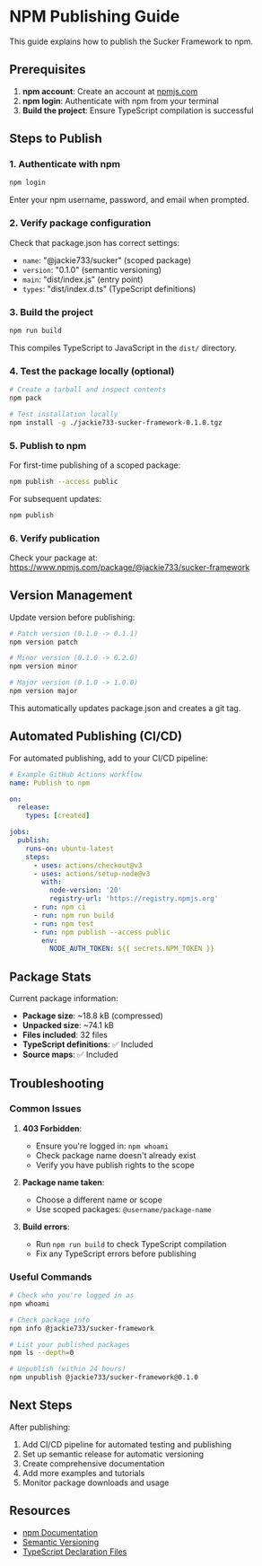 # NPM Publishing Guide

This guide explains how to publish the Sucker Framework to npm.

## Prerequisites

1. **npm account**: Create an account at [npmjs.com](https://www.npmjs.com)
2. **npm login**: Authenticate with npm from your terminal
3. **Build the project**: Ensure TypeScript compilation is successful

## Steps to Publish

### 1. Authenticate with npm

```bash
npm login
```

Enter your npm username, password, and email when prompted.

### 2. Verify package configuration

Check that package.json has correct settings:

- `name`: "@jackie733/sucker" (scoped package)
- `version`: "0.1.0" (semantic versioning)
- `main`: "dist/index.js" (entry point)
- `types`: "dist/index.d.ts" (TypeScript definitions)

### 3. Build the project

```bash
npm run build
```

This compiles TypeScript to JavaScript in the `dist/` directory.

### 4. Test the package locally (optional)

```bash
# Create a tarball and inspect contents
npm pack

# Test installation locally
npm install -g ./jackie733-sucker-framework-0.1.0.tgz
```

### 5. Publish to npm

For first-time publishing of a scoped package:

```bash
npm publish --access public
```

For subsequent updates:

```bash
npm publish
```

### 6. Verify publication

Check your package at: https://www.npmjs.com/package/@jackie733/sucker-framework

## Version Management

Update version before publishing:

```bash
# Patch version (0.1.0 -> 0.1.1)
npm version patch

# Minor version (0.1.0 -> 0.2.0)
npm version minor

# Major version (0.1.0 -> 1.0.0)
npm version major
```

This automatically updates package.json and creates a git tag.

## Automated Publishing (CI/CD)

For automated publishing, add to your CI/CD pipeline:

```yaml
# Example GitHub Actions workflow
name: Publish to npm

on:
  release:
    types: [created]

jobs:
  publish:
    runs-on: ubuntu-latest
    steps:
      - uses: actions/checkout@v3
      - uses: actions/setup-node@v3
        with:
          node-version: '20'
          registry-url: 'https://registry.npmjs.org'
      - run: npm ci
      - run: npm run build
      - run: npm test
      - run: npm publish --access public
        env:
          NODE_AUTH_TOKEN: ${{ secrets.NPM_TOKEN }}
```

## Package Stats

Current package information:

- **Package size**: ~18.8 kB (compressed)
- **Unpacked size**: ~74.1 kB
- **Files included**: 32 files
- **TypeScript definitions**: ✅ Included
- **Source maps**: ✅ Included

## Troubleshooting

### Common Issues

1. **403 Forbidden**:
   - Ensure you're logged in: `npm whoami`
   - Check package name doesn't already exist
   - Verify you have publish rights to the scope

2. **Package name taken**:
   - Choose a different name or scope
   - Use scoped packages: `@username/package-name`

3. **Build errors**:
   - Run `npm run build` to check TypeScript compilation
   - Fix any TypeScript errors before publishing

### Useful Commands

```bash
# Check who you're logged in as
npm whoami

# Check package info
npm info @jackie733/sucker-framework

# List your published packages
npm ls --depth=0

# Unpublish (within 24 hours)
npm unpublish @jackie733/sucker-framework@0.1.0
```

## Next Steps

After publishing:

1. Add CI/CD pipeline for automated testing and publishing
2. Set up semantic release for automatic versioning
3. Create comprehensive documentation
4. Add more examples and tutorials
5. Monitor package downloads and usage

## Resources

- [npm Documentation](https://docs.npmjs.com/)
- [Semantic Versioning](https://semver.org/)
- [TypeScript Declaration Files](https://www.typescriptlang.org/docs/handbook/declaration-files/introduction.html)
